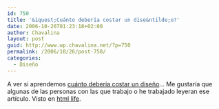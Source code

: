 ```yaml
---
id: 750
title: '&iquest;Cuánto debería costar un dise&ntilde;o?'
date: 2006-10-26T01:23:18+02:00
author: Chavalina
layout: post
guid: http://www.wp.chavalina.net/?p=750
permalink: /2006/10/26/post-750/
categories:
  - Diseño
---
```

A ver si aprendemos <a href="http://www.pearsonified.com/2006/06/how_much_should_a_design_cost.php" target="_blank">cuánto debería costar un dise&ntilde;o</a>… Me gustaría que algunas de las personas con las que trabajo o he trabajado leyeran ese artículo. Visto en <a href="http://www.htmllife.com/archivos/cuanto-deberia-costar-un-diseno-blog/" target="_blank">html life</a>.